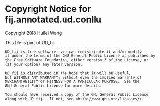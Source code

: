 # Copyright Notice for fij.annotated.ud.conllu

Copyright 2018 Huilei Wang

This file is part of UD_fij.

    UD_fij is free software: you can redistribute it and/or modify
    it under the terms of the GNU General Public License as published by
    the Free Software Foundation, either version 3 of the License, or
    (at your option) any later version.

    UD_fij is distributed in the hope that it will be useful,
    but WITHOUT ANY WARRANTY; without even the implied warranty of
    MERCHANTABILITY or FITNESS FOR A PARTICULAR PURPOSE.  See the
    GNU General Public License for more details.

    You should have received a copy of the GNU General Public License
    along with UD_fij.  If not, see <http://www.gnu.org/licenses/>.
